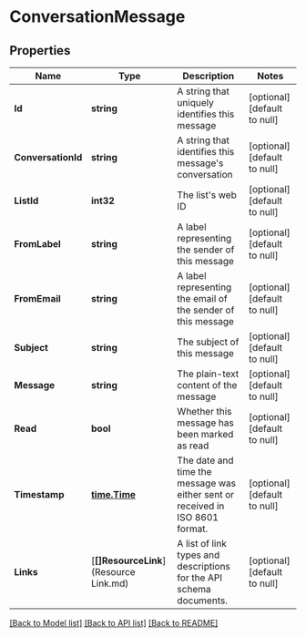 # ConversationMessage

## Properties
Name | Type | Description | Notes
------------ | ------------- | ------------- | -------------
**Id** | **string** | A string that uniquely identifies this message | [optional] [default to null]
**ConversationId** | **string** | A string that identifies this message&#39;s conversation | [optional] [default to null]
**ListId** | **int32** | The list&#39;s web ID | [optional] [default to null]
**FromLabel** | **string** | A label representing the sender of this message | [optional] [default to null]
**FromEmail** | **string** | A label representing the email of the sender of this message | [optional] [default to null]
**Subject** | **string** | The subject of this message | [optional] [default to null]
**Message** | **string** | The plain-text content of the message | [optional] [default to null]
**Read** | **bool** | Whether this message has been marked as read | [optional] [default to null]
**Timestamp** | [**time.Time**](time.Time.md) | The date and time the message was either sent or received in ISO 8601 format. | [optional] [default to null]
**Links** | [**[]ResourceLink**](Resource Link.md) | A list of link types and descriptions for the API schema documents. | [optional] [default to null]

[[Back to Model list]](../README.md#documentation-for-models) [[Back to API list]](../README.md#documentation-for-api-endpoints) [[Back to README]](../README.md)



